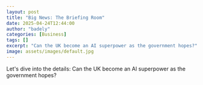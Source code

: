 ```yaml
---
layout: post
title: "Big News: The Briefing Room"
date: 2025-04-24T12:44:00
author: "badely"
categories: [Business]
tags: []
excerpt: "Can the UK become an AI superpower as the government hopes?"
image: assets/images/default.jpg
---
```


Let's dive into the details: Can the UK become an AI superpower as the government hopes?

